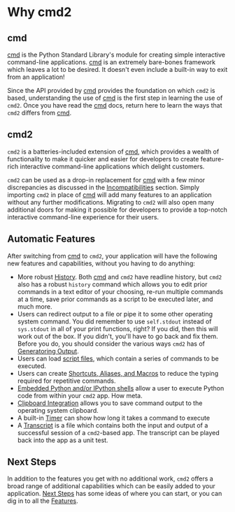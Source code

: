 # Why cmd2

## cmd

[cmd][cmd] is the Python Standard Library's module for creating simple interactive command-line
applications. [cmd][cmd] is an extremely bare-bones framework which leaves a lot to be desired. It
doesn't even include a built-in way to exit from an application!

Since the API provided by [cmd][cmd] provides the foundation on which `cmd2` is based, understanding
the use of [cmd][cmd] is the first step in learning the use of `cmd2`. Once you have read the
[cmd](#cmd) docs, return here to learn the ways that `cmd2` differs from [cmd][cmd].

## cmd2

`cmd2` is a batteries-included extension of [cmd][cmd], which provides a wealth of functionality to
make it quicker and easier for developers to create feature-rich interactive command-line
applications which delight customers.

`cmd2` can be used as a drop-in replacement for [cmd][cmd] with a few minor discrepancies as
discussed in the [Incompatibilities](incompatibilities.md) section. Simply importing `cmd2` in place
of [cmd][cmd] will add many features to an application without any further modifications. Migrating
to `cmd2` will also open many additional doors for making it possible for developers to provide a
top-notch interactive command-line experience for their users.

## Automatic Features

After switching from [cmd][cmd] to `cmd2`, your application will have the following new features and
capabilities, without you having to do anything:

- More robust [History](../features/history.md). Both [cmd][cmd] and `cmd2` have readline history,
  but `cmd2` also has a robust `history` command which allows you to edit prior commands in a text
  editor of your choosing, re-run multiple commands at a time, save prior commands as a script to be
  executed later, and much more.
- Users can redirect output to a file or pipe it to some other operating system command. You did
  remember to use `self.stdout` instead of `sys.stdout` in all of your print functions, right? If
  you did, then this will work out of the box. If you didn't, you'll have to go back and fix them.
  Before you do, you should consider the various ways `cmd2` has of
  [Generatoring Output](../features/generating_output.md).
- Users can load [script files](../features/scripting.md), which contain a series of commands to be
  executed.
- Users can create [Shortcuts, Aliases, and Macros](../features/shortcuts_aliases_macros.md) to
  reduce the typing required for repetitive commands.
- [Embedded Python and/or IPython shells](../features/embedded_python_shells.md) allow a user to
  execute Python code from within your `cmd2` app. How meta.
- [Clipboard Integration](../features/clipboard.md) allows you to save command output to the
  operating system clipboard.
- A built-in [Timer](../features/misc.md#Timer) can show how long it takes a command to execute
- A [Transcript](../features/transcripts.md) is a file which contains both the input and output of a
  successful session of a `cmd2`-based app. The transcript can be played back into the app as a unit
  test.

## Next Steps

In addition to the features you get with no additional work, `cmd2` offers a broad range of
additional capabilities which can be easily added to your application. [Next Steps](next_steps.md)
has some ideas of where you can start, or you can dig in to all the
[Features](../features/index.md).

[cmd]: https://docs.python.org/3/library/cmd
